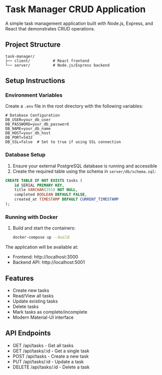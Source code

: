 # Task Manager CRUD Application

A simple task management application built with Node.js, Express, and React that demonstrates CRUD operations.

## Project Structure

```
task-manager/
├── client/          # React frontend
└── server/          # Node.js/Express backend
```

## Setup Instructions

### Environment Variables

Create a `.env` file in the root directory with the following variables:

```env
# Database Configuration
DB_USER=your_db_user
DB_PASSWORD=your_db_password
DB_NAME=your_db_name
DB_HOST=your_db_host
DB_PORT=5432
DB_SSL=false  # Set to true if using SSL connection
```

### Database Setup

1. Ensure your external PostgreSQL database is running and accessible
2. Create the required table using the schema in `server/db/schema.sql`:

```sql
CREATE TABLE IF NOT EXISTS tasks (
    id SERIAL PRIMARY KEY,
    title VARCHAR(255) NOT NULL,
    completed BOOLEAN DEFAULT FALSE,
    created_at TIMESTAMP DEFAULT CURRENT_TIMESTAMP
);
```

### Running with Docker

1. Build and start the containers:
   ```bash
   docker-compose up --build
   ```

The application will be available at:
- Frontend: http://localhost:3000
- Backend API: http://localhost:5001

## Features

- Create new tasks
- Read/View all tasks
- Update existing tasks
- Delete tasks
- Mark tasks as complete/incomplete
- Modern Material-UI interface

## API Endpoints

- GET /api/tasks - Get all tasks
- GET /api/tasks/:id - Get a single task
- POST /api/tasks - Create a new task
- PUT /api/tasks/:id - Update a task
- DELETE /api/tasks/:id - Delete a task 
